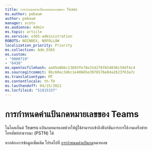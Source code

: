 ```yaml
---
title: การกําหนดค่าแป้นกดหมายเลขของ Teams
ms.author: pebaum
author: pebaum
manager: scotv
ms.audience: Admin
ms.topic: article
ms.service: o365-administration
ROBOTS: NOINDEX, NOFOLLOW
localization_priority: Priority
ms.collection: Adm_O365
ms.custom:
- "9000719"
- "6438"
ms.openlocfilehash: aa45e8bbc13b93fe78e314276f654838c59df4c4
ms.sourcegitcommit: 8bc60ec34bc1e40685e3976576e04a2623f63a7c
ms.translationtype: MT
ms.contentlocale: th-TH
ms.lasthandoff: 04/15/2021
ms.locfileid: "51815337"
---
```

# <a name="teams-dial-pad-configuration"></a>การกําหนดค่าแป้นกดหมายเลขของ Teams

ในไคลเอ็นต์ Teams แป้นกดหมายเลขช่วยให้ผู้ใช้สามารถเข้าถึงฟังก์ชันการการใช้งานเครือข่ายโทรศัพท์สาธารณะ (PSTN) ได้  

หากต้องการข้อมูลเพิ่มเติม โปรดไปที่ [การกําหนดค่าแป้นกด](https://docs.microsoft.com/microsoftteams/dial-pad-configuration)หมายเลข
